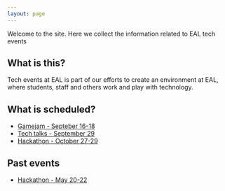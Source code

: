 ```yaml
---
layout: page
---
```



Welcome to the site. Here we collect the information related to EAL tech events


What is this?
---------------

Tech events at EAL is part of our efforts to create an environment at EAL, where students, staff 
and others work and play with technology.


What is scheduled?
---------------------

* [Gamejam - Septeber 16-18](gamejam_2016_sep)
* [Tech talks - September 29](techtalks_2016_sep)
* [Hackathon - October 27-29](hackathon_2016_oct)

Past events
---------------

* [Hackathon - May 20-22](hackathon_2016_may)
 

